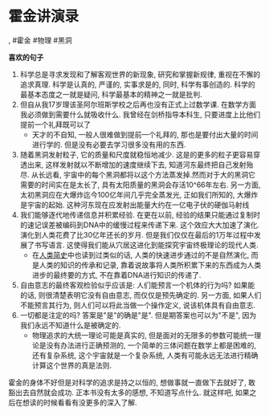 # 霍金讲演录

, #霍金 #物理 #黑洞

**喜欢的句子**
1. 科学总是寻求发现和了解客观世界的新现象, 研究和掌握新规律, 重视在不懈的追求真理. 科学是认真的, 严谨的, 实事求是的, 同时, 科学有事创造的. 科学的最基本态度之一就是疑问, 科学最基本的精神之一就是批判.
2. 但自从我17岁理该圣阿尔班斯学校之后再也没有正式上过数学课. 在数学方面我必须做到需要什么就吸收什么. 我曾经在剑桥指导本科生, 只要进度上比他们提前一个礼拜既可以了
    * 天才的不自知, 一般人很难做到提前一个礼拜的, 那也是要付出大量的时间进行学的. 但是没有必要去学习很多没有用的东西.
3. 随着黑洞发射粒子, 它的质量和尺度就稳恒地减少. 这是的更多的粒子更容易穿透出来, 这样发射就以不断增加的速度继续下去, 知道河东最终把自己发射殆尽. 从长远看, 宇宙中的每个黑洞都将以这个方法蒸发掉.然而对于大的黑洞它需要的时间实在是太长了, 具有太阳质量的黑洞会存活10^66年左右. 另一方面, 太初黑洞应在大爆炸迄今100亿年间几乎完全蒸发光, 正如我们所知的, 大爆炸是宇宙的起始. 这种河东现在应发射出能量大约在一亿电子伏的硬伽马射线
4. 我们能够逐代地传递信息并积累经验. 在更在以前, 经验的结果只能通过复制时的速记误差被编码到DNA中的缓慢过程来传递下来. 这个效应大大加速了演化. 演化到人类花费了比30亿年还长的岁月. 但是我们仅仅在最后的1万年过程中发展了书写语言. 这使得我们能从穴居这进化到能探究宇宙终极理论的现代人类.
    * 在[人类简史](./人类简史.md)中也读到过类似的话, 人类的快速进步通过的不是自然演化, 而是人类的知识的传承和记录, 靠着说故事将人类所积累下来的东西成为人类进步的最终要的方式, 不在靠着DNA进行知识的传递了.
5. 自由意志的最终客观检验似乎应该是: 人们能预言一个机体的行为吗? 如果能的话, 则很清楚表明它没有自由意志, 而仅仅是预先确定的. 另一方面, 如果人们不能预言其行为, 则人们可以将此当做一个操作定义, 说该机体具有自由意志.
6. 一切都是注定的吗? 答案是"是"的确是"是". 但是期答案也可以为"不是", 因为我们永远不知道什么是被确定的.
    * 物理追求的大统一理论可能是真实的, 但是面对的无限多的参数可能统一理论是没有办法进行正确预测的, 一个简单的三体问题在数学上都是困难的, 还有复杂系统, 这个宇宙就是一个复杂系统, 人类有可能永远无法进行精确计算这个世界的真是法则.

霍金的身体不好但是对科学的追求是持之以恒的, 想做事就一直做下去就好了, 敢豁出去自然就会成功. 正本书没有太多的感想, 不知道写点什么. 就这样吧, 如果之后在想读的时候看看有没更多的深入了解.
